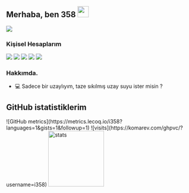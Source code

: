 <h2 align="left">Merhaba, ben 358 <img src="https://raw.githubusercontent.com/MartinHeinz/MartinHeinz/master/wave.gif" width="30px"></h2> <img src="https://lanyard-profile-readme.vercel.app/api/852854758641631232?theme=dark&animated=true&hideDiscrim=false&borderRadius=20px"> <h3>Kişisel Hesaplarım</h3> <p align="left"> <a href="https://discord.com/users/852854758641631232" target"blank_"><img src="https://img.shields.io/badge/discord%20-7289DA.svg?&style=for-the-badge&logo=discord&logoColor=white"></a> <a href="https://open.spotify.com/user/k39nb87sqnfhn5004w9o78pqu?si=98c100572f0341be" target"blank_"><img src="https://img.shields.io/badge/Spotify%20-1ed760.svg?&style=for-the-badge&logo=spotify&logoColor=white"></a> <a href="https://www.youtube.com/channel/UCiwf42fs9JW5yB-ksM7WAEA" target"blank_"><img src="https://img.shields.io/badge/youtube%20-ff0000.svg?&style=for-the-badge&logo=youtube&logoColor=white"></a> <a href="https://instagram.com/358.xd" target"blank_"><img src="https://img.shields.io/badge/INSTAGRAM%20-DC3175.svg?&style=for-the-badge&logo=instagram&logoColor=white"></a> <a href="https://github.com/i358" target"blank_"><img src="https://img.shields.io/badge/GitHub%20-191717.svg?&style=for-the-badge&logo=github&logoColor=white"></a> </p> <h3>Hakkımda.</h3> <ul> <li>💻 Sadece bir uzaylıyım, taze sıkılmış uzay suyu ister misin ? </li> </ul> <h2 align="left">GitHub istatistiklerim</h2> <p align="left"> ![GitHub metrics](https://metrics.lecoq.io/i358?languages=1&gists=1&followup=1) ![visits](https://komarev.com/ghpvc/?username=i358) <img src="https://github-readme-stats.vercel.app/api?username=i358&count_private=true&show_icons=true&theme=dark&hide_border=true" width="%100" height="150px" alt="stats" /> </p> 
